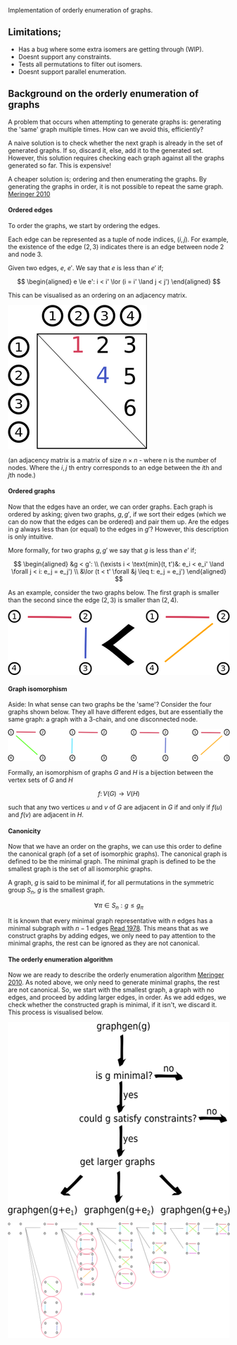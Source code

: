 Implementation of orderly enumeration of graphs.

## Limitations;

- Has a bug where some extra isomers are getting through (WIP).
- Doesnt support any constraints.
- Tests all permutations to filter out isomers.
- Doesnt support parallel enumeration.

## Background on the orderly enumeration of graphs

A problem that occurs when attempting to generate graphs is: generating the 'same' graph multiple times. How can we avoid this, efficiently?

A naive solution is to check whether the next graph is already in the set of generated graphs. If so, discard it, else, add it to the generated set.
However, this solution requires checking each graph against all the graphs generated so far. This is expensive!

A cheaper solution is; ordering and then enumerating the graphs. By generating the graphs in order, it is not possible to repeat the same graph. [Meringer 2010](http://nozdr.ru/data/media/biblio/kolxoz/Ch/ChCm/Faulon%20J.L.,%20Bender%20A.%20(eds.)%20Handbook%20of%20chemoinformatics%20algorithms%20(CRC,%202010)(ISBN%201420082922)(ISBN%201420082922)(O)(435s)_ChCm_.pdf#page=246)

#### Ordered edges

To order the graphs, we start by ordering the edges.

Each edge can be represented as a tuple of node indices, $(i, j)$. For example, the existence of the edge $(2, 3)$ indicates there is an edge between node 2 and node 3.

Given two edges, $e$, $e'$. We say that $e$ is less than $e'$ if;

$$
\begin{aligned}
e \le e': i < i' \lor (i = i' \land j < j')
\end{aligned}
$$


This can be visualised as an ordering on an adjacency matrix.

![Edges are given an order](assets/edge-order.png)

(an adjacency matrix is a matrix of size $n\times n$ - where n is the number of nodes. Where the $i, j$ th entry corresponds to an edge between the $i$th and $j$th node.)

#### Ordered graphs

Now that the edges have an order, we can order graphs. Each graph is ordered by asking;
given two graphs, $g, g'$, if we sort their edges (which we can do now that the edges can be ordered) and pair them up. Are the edges in $g$ always less than (or equal) to the edges in $g'$? However, this description is only intuitive.

More formally, for two graphs $g, g'$ we say that $g$ is less than $e'$ if;

$$
\begin{aligned}
&g < g':  \\
(\exists i < \text{min}(t, t')&: e_i < e_i' \land \forall j < i: e_j = e_j') \\
&\lor (t < t' \forall &j \leq t: e_j = e_j')
\end{aligned}
$$

As an example, consider the two graphs below. The first graph is smaller than the second since the edge $(2, 3)$ is smaller than $(2, 4)$.


![The graphs are given an order.](assets/graph-order.png)

#### Graph isomorphism

Aside: In what sense can two graphs be the 'same'?
Consider the four graphs shown below. They all have different edges, but are essentially the same graph: a graph with a 3-chain, and one disconnected node.

![Four graphs that are different, yet the 'same'.](assets/isomers.png)

Formally, an isomorphism of graphs $G$ and $H$ is a bijection between the vertex sets of $G$ and $H$

$$
f\colon V(G)\to V(H)
$$

such that any two vertices $u$ and $v$ of $G$ are adjacent in $G$ if and only if $f(u)$ and $f(v)$ are adjacent in $H$.

#### Canonicity

Now that we have an order on the graphs, we can use this order to define the canonical graph (of a set of isomorphic graphs).
The canonical graph is defined to be the minimal graph. The minimal graph is defined to be the smallest graph is the set of all isomorphic graphs.

A graph, $g$ is said to be minimal if, for all permutations in the symmetric group $S_n$, $g$ is the smallest graph.

$$
\forall \pi \in S_n : g \leq g_\pi
$$

It is known that every minimal graph representative with $n$ edges has a minimal subgraph with $n-1$ edges [Read 1978](https://www.sciencedirect.com/science/article/abs/pii/S016750600870325X).
This means that as we construct graphs by adding edges, we only need to pay attention to the minimal graphs, the rest can be ignored as they are not canonical.

#### The orderly enumeration algorithm

Now we are ready to describe the orderly enumeration algorithm [Meringer 2010](http://nozdr.ru/data/media/biblio/kolxoz/Ch/ChCm/Faulon%20J.L.,%20Bender%20A.%20(eds.)%20Handbook%20of%20chemoinformatics%20algorithms%20(CRC,%202010)(ISBN%201420082922)(ISBN%201420082922)(O)(435s)_ChCm_.pdf#page=246).
As noted above, we only need to generate minimal graphs, the rest are not canonical.
So, we start with the smallest graph, a graph with no edges, and proceed by adding larger edges, in order.
As we add edges, we check whether the constructed graph is minimal, if it isn't, we discard it.
This process is visualised below.

![The orderly enumeration algorithm. Proceed in loops, recursively adding edges to graphs.](assets/graphgen-alg.png)


![An example of graph enumeration. The graphs are constructed by adding larger, and larger edges. Non-canonical graphs, circled in red, are not continued.](assets/generation-tree.png)
